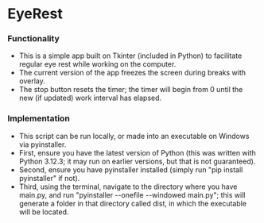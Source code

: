 # EyeRest
### Functionality
- This is a simple app built on Tkinter (included in Python) to facilitate regular eye rest while working on the computer.
- The current version of the app freezes the screen during breaks with overlay.
- The stop button resets the timer; the timer will begin from 0 until the new (if updated) work interval has elapsed.
### Implementation
- This script can be run locally, or made into an executable on Windows via pyinstaller.
- First, ensure you have the latest version of Python (this was written with Python 3.12.3; it may run on earlier versions, but that is not guaranteed).
- Second, ensure you have pyinstaller installed (simply run "pip install pyinstaller" if not).
- Third, using the terminal, navigate to the directory where you have main.py, and run "pyinstaller --onefile --windowed main.py"; this will generate a folder in that directory called dist, in which the executable will be located. 

